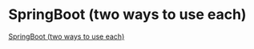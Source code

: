 # SpringBoot (two ways to use each)
[SpringBoot (two ways to use each)](https://aiwithcloud.com/2022/09/16/springboot_two_ways_to_use_each/)